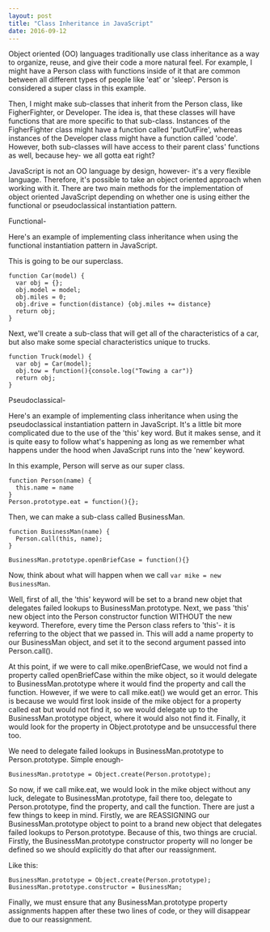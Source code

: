 ```yaml
---
layout: post
title: "Class Inheritance in JavaScript"
date: 2016-09-12
---
```


Object oriented (OO) languages traditionally use class inheritance as a way to organize,
reuse, and give their code a more natural feel. For example, I might have a Person
class with functions inside of it that are common between all different types of
people like 'eat' or 'sleep'. Person is considered a super class in this example.

Then, I might make sub-classes that inherit from the Person class, like FigherFighter,
or Developer. The idea is, that these classes will have functions that are more
specific to that sub-class. Instances of the FigherFighter class might have a
function called 'putOutFire', whereas instances of the Developer class might have
a function called 'code'. However, both sub-classes will have access to their parent
class' functions as well, because hey- we all gotta eat right?

JavaScript is not an OO language by design, however- it's a very flexible language.
Therefore, it's possible to take an object oriented approach when working with it.
There are two main methods for the implementation of object oriented JavaScript
depending on whether one is using either the functional or pseudoclassical instantiation pattern.

Functional-

Here's an example of implementing class inheritance when using the functional
instantiation pattern in JavaScript.

This is going to be our superclass.

```
function Car(model) {
  var obj = {};
  obj.model = model;
  obj.miles = 0;
  obj.drive = function(distance) {obj.miles += distance}
  return obj;
}
```

Next, we'll create a sub-class that will get all of the characteristics of a car,
but also make some special characteristics unique to trucks.

```
function Truck(model) {
  var obj = Car(model);
  obj.tow = function(){console.log("Towing a car")}
  return obj;
}
```

Pseudoclassical-

Here's an example of implementing class inheritance when using the pseudoclassical
instantiation pattern in JavaScript. It's a little bit more complicated due to the
use of the 'this' key word. But it makes sense, and it is quite easy to follow
what's happening as long as we remember what happens under the hood when JavaScript
runs into the 'new' keyword.


In this example, Person will serve as our super class.
```
function Person(name) {
  this.name = name
}
Person.prototype.eat = function(){};
```
Then, we can make a sub-class called BusinessMan.
```
function BusinessMan(name) {
  Person.call(this, name);
}

BusinessMan.prototype.openBriefCase = function(){}
```
Now, think about what will happen when we call ```var mike = new BusinessMan```.

Well, first of all, the 'this' keyword will be set to a brand new objet that delegates
failed lookups to BusinessMan.prototype. Next, we pass 'this' new object into the Person
constructor function WITHOUT the new keyword. Therefore, every time the Person class
refers to 'this'- it is referring to the object that we passed in. This will add a
name property to our BusinessMan object, and set it to the second argument passed into
Person.call().

At this point, if we were to call mike.openBriefCase, we would not find a property
called openBriefCase within the mike object, so it would delegate to BusinessMan.prototype
where it would find the property and call the function. However, if we were to call
mike.eat() we would get an error. This is because we would first look inside of the
mike object for a property called eat but would not find it, so we would delegate up
to the BusinessMan.prototype object, where it would also not find it. Finally, it
would look for the property in Object.prototype and be unsuccessful there too.

We need to delegate failed lookups in BusinessMan.prototype to Person.prototype.
Simple enough-

```
BusinessMan.prototype = Object.create(Person.prototype);
```
So now, if we call mike.eat, we would look in the mike object without any luck,
delegate to BusinessMan.prototype, fail there too, delegate to Person.prototype,
find the property, and call the function. There are just a few things to keep in
mind. Firstly, we are REASSIGNING our BusinessMan.prototype object to point to
a brand new object that delegates failed lookups to Person.prototype. Because of
this, two things are crucial. Firstly, the BusinessMan.prototype constructor property
will no longer be defined so we should explicitly do that after our reassignment.  

Like this:
```
BusinessMan.prototype = Object.create(Person.prototype);
BusinessMan.prototype.constructor = BusinessMan;
```
Finally, we must ensure that any BusinessMan.prototype property assignments happen
after these two lines of code, or they will disappear due to our reassignment.
